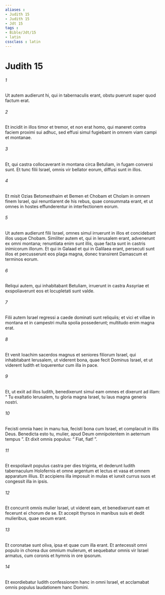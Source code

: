 ```yaml
---
aliases : 
- Judith 15
- Judith 15
- Jdt 15
tags : 
- Bible/Jdt/15
- latin
cssclass : latin
---
```


# Judith 15

###### 1
Ut autem audierunt hi, qui in tabernaculis erant, obstu puerunt super quod factum erat. 
###### 2
Et incidit in illos timor et tremor, et non erat homo, qui maneret contra faciem proximi sui adhuc, sed effusi simul fugiebant in omnem viam campi et montanae. 
###### 3
Et, qui castra collocaverant in montana circa Betuliam, in fugam conversi sunt. Et tunc filii Israel, omnis vir bellator eorum, diffusi sunt in illos. 
###### 4
Et misit Ozias Betomesthaim et Bemen et Chobam et Cholam in omnem finem Israel, qui renuntiarent de his rebus, quae consummata erant, et ut omnes in hostes effunderentur in interfectionem eorum. 
###### 5
Ut autem audierunt filii Israel, omnes simul irruerunt in illos et concidebant illos usque Chobam. Similiter autem et, qui in Ierusalem erant, advenerunt ex omni montana; renuntiata enim sunt illis, quae facta sunt in castris inimicorum illorum. Et qui in Galaad et qui in Galilaea erant, persecuti sunt illos et percusserunt eos plaga magna, donec transirent Damascum et terminos eorum. 
###### 6
Reliqui autem, qui inhabitabant Betuliam, irruerunt in castra Assyriae et exspoliaverunt eos et locupletati sunt valde. 
###### 7
Filii autem Israel regressi a caede dominati sunt reliquiis; et vici et villae in montana et in campestri multa spolia possederunt; multitudo enim magna erat.
###### 8
Et venit Ioachim sacerdos magnus et seniores filiorum Israel, qui inhabitabant Ierusalem, ut viderent bona, quae fecit Dominus Israel, et ut viderent Iudith et loquerentur cum illa in pace. 
###### 9
Et, ut exiit ad illos Iudith, benedixerunt simul eam omnes et dixerunt ad illam: “ Tu exaltatio Ierusalem, tu gloria magna Israel, tu laus magna generis nostri. 
###### 10
Fecisti omnia haec in manu tua, fecisti bona cum Israel, et complacuit in illis Deus. Benedicta esto tu, mulier, apud Deum omnipotentem in aeternum tempus ”. Et dixit omnis populus: “ Fiat, fiat! ”.
###### 11
Et exspoliavit populus castra per dies triginta, et dederunt Iudith tabernaculum Holofernis et omne argentum et lectus et vasa et omnem apparatum illius. Et accipiens illa imposuit in mulas et iunxit currus suos et congessit illa in ipsis. 
###### 12
Et concurrit omnis mulier Israel, ut videret eam, et benedixerunt eam et fecerunt ei chorum de se. Et accepit thyrsos in manibus suis et dedit mulieribus, quae secum erant. 
###### 13
Et coronatae sunt oliva, ipsa et quae cum illa erant. Et antecessit omni populo in chorea dux omnium mulierum, et sequebatur omnis vir Israel armatus, cum coronis et hymnis in ore ipsorum. 
###### 14
Et exordiebatur Iudith confessionem hanc in omni Israel, et acclamabat omnis populus laudationem hanc Domini.
